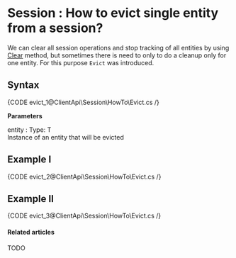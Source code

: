 # Session : How to evict single entity from a session?

We can clear all session operations and stop tracking of all entities by using [Clear](../../../client-api/session/how-to/clear-a-session) method, but sometimes there is need to only to do a cleanup only for one entity. For this purpose `Evict` was introduced.

## Syntax

{CODE evict_1@ClientApi\Session\HowTo\Evict.cs /}

**Parameters**

entity
:   Type: T   
Instance of an entity that will be evicted

## Example I

{CODE evict_2@ClientApi\Session\HowTo\Evict.cs /}

## Example II

{CODE evict_3@ClientApi\Session\HowTo\Evict.cs /}

#### Related articles

TODO